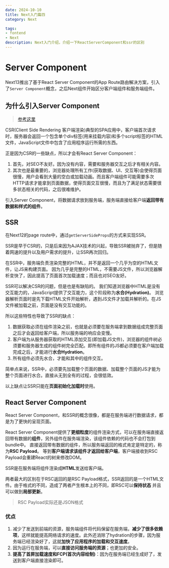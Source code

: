 ```yaml
---
date: 2024-10-10
title: Next入门篇四
category: Next

tags:
- fontend
- Next
description: Next入门介绍，介绍一下ReactServerComponent和ssr的区别
---
```

# Server Component

Next13推出了基于React Server Component的App Route路由解决方案，引入了`Server Component`概念，之后Next组件开始区分客户端组件和服务端组件。

## 为什么引入Server Component

> [参考这里](https://sorrycc.com/why-react-server-components/)

CSR(Client Side Rendering 客户端渲染)典型的SPA应用中，客户端首次请求时，服务器会返回一个包含单个div标签(用来挂载内容)和多个script标签的HTML文件，JavaScript文件中包含了应用程序运行所需的东西。

正是因为CSR的一些缺点，所以才会有React Server Component：

1. 首先，对SEO不友好。因为没有内容，需要和服务器交互之后才有相关内容。
2. 其次也是最重要的，浏览器处理所有工作(获取数据、UI、交互等)会使得页面很慢，用户会看到大量的空白或加载动画。而且客户端组件可能需要多次HTTP请求才能拿到页面数据，使得页面交互很慢，而且为了满足状态需要很多状态相关的代码，之后很难维护。

引入Server Component，将数据请求放到服务端，服务端直接给客户端**返回带有数据和样式的组件**。

## SSR

在Next12的page route中，通过`getServerSideProps`的方式来实现SSR。

SSR是早于CSR的，只是后来因为AJAX技术的兴起，导致SSR被抛弃了，但是随着网速的提升以及用户需求的提升，让SSR再次回归。

在SSR中，服务端负责渲染完整的HTML，并不是返回一个几乎为空的HTML文件，让JS来构建页面。
因为几乎是完整的HTML，不需要JS文件，所以浏览器解析变快了，因此提高了页面首次加载速度；而且也对SEO友好。

SSR可以解决CSR的问题，但是也是有缺陷的。
我们知道浏览器中HTML是没有交互能力的，JavaScript提供了交互能力，这个阶段称为**水合(Hydration)**。
浏览器解析页面时是先下载HTML文件开始解析，遇到JS文件才加载并解析的。在JS文件被加载之前，页面是没有交互功能的。

所以这些特性也导致了SSR的缺点：

1. 数据获取必须在组件渲染之前，也就是必须要在服务端拿到数据组成完整页面之后才会返回给客户端，所以服务端的响应会变慢。
2. 客户端为从服务器获取的HTML添加交互(即加载JS文件)，浏览器的组件树必须要和服务器生成的组件树完全匹配。即所有组件的JS都必须要在客户端加载完成之后，才能进行**水合Hydration**。
3. 所有组件必须先水合，才能和其中的组件交互。

简单点来说，SSR中，必须要先加载整个页面的数据、加载整个页面的JS才能为整个页面进行水合。直接从无到全有的过程，会很低效。

以上缺点让SSR只能在**页面初始化加载时**使用。

## React Server Component

React Server Component，和SSR的概念很像，都是在服务端进行数据请求，都是为了更快的呈现页面。

React Server Component提供了**更细粒度**的组件渲染方式，可以在服务端直接返回带有数据的**组件**，另外组件在服务端渲染，该组件依赖的代码也不会打包到bundle中。
直接返回带有数据的组件，所以服务端返回的格式肯定是特定的，称为**RSC Payload**。
等到**客户端请求该组件才返回给客户端**，客户端接收到RSC Payload会重建React的树来修改DOM。

SSR是在服务端将组件渲染成**HTML**发送给客户端。

两者最大的区别在于RSC返回的是RSC Payload格式，SSR返回的是一个HTML文件。由于格式的不同，造成了两者产生根本上的不同，即RSC可以**保持状态** 并且可以做到**局部更新**。

> RSC Payload实际还是JSON格式

### 优点

1. 减少了发送到前端的资源，服务端组件将代码保留在服务端，**减少了很多依赖项**，这样就能提高网络请求的速度。此外还消除了hydration的步骤，因为服务端已经渲染好了，这就**加快了应用程序的加载和交互速度**。
2. 因为运行在服务端，可以**直接访问服务端的资源**；也更加的安全。
3. **提高了首屏加载速度和FCP(首次内容绘制)**：因为在服务端已经生成好了，发送到客户端直接渲染即可。

